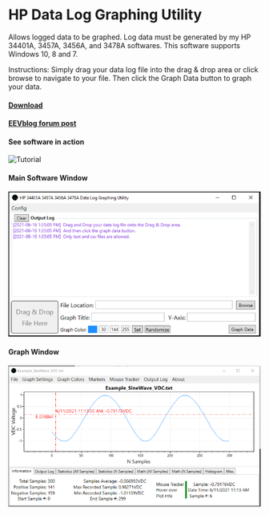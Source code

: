 # HP Data Log Graphing Utility
 Allows logged data to be graphed. Log data must be generated by my HP 34401A, 3457A, 3456A, and 3478A softwares. This software supports Windows 10, 8 and 7.

 Instructions: Simply drag your data log file into the drag & drop area or click browse to navigate to your file. Then click the Graph Data button to graph your data.

 #### [Download](https://github.com/Niravk1997/HP-Data-Log-Graphing-Utility/releases)
 
 #### [EEVblog forum post](https://www.eevblog.com/forum/testgear/hp-34401a-standalone-software/)

 #### See software in action
![Tutorial](https://github.com/Niravk1997/HP-Data-Log-Graphing-Utility/blob/main/images/Usage.gif)

#### Main Software Window
![Main Windowl](https://github.com/Niravk1997/HP-Data-Log-Graphing-Utility/blob/main/images/Image_2.PNG)

#### Graph Window
![Graph Window](https://github.com/Niravk1997/HP-Data-Log-Graphing-Utility/blob/main/images/Image_1.PNG)
